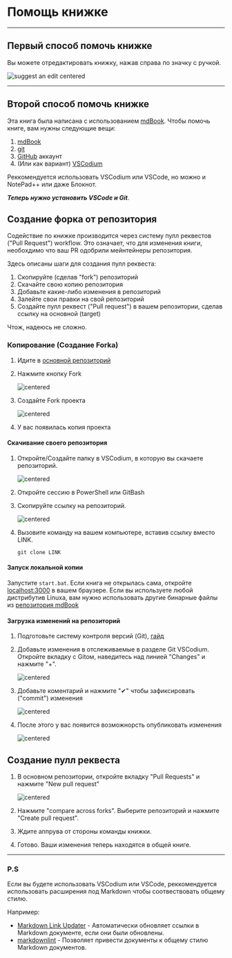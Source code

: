 # Помощь книжке

___

## Первый способ помочь книжке

Вы можете отредактировать книжку, нажав справа по значку с ручкой.

![suggest an edit centered](../images/suggest-an-edit.png)

___

## Второй способ помочь книжке

Эта книга была написана с использованием [mdBook](https://github.com/rust-lang/mdBook). Чтобы помочь книге, вам нужны следующие вещи:

1. [mdBook](https://github.com/rust-lang/mdBook)
2. [git](https://gitforwindows.org/)
3. [GitHub](https://github.com/) аккаунт
4. (Или как вариант) [VSCodium](https://vscodium.com/)

Реккомендуется использовать VSCodium или VSCode, но можно и NotePad++ или даже Блокнот.

*__Теперь нужно установить VSCode и Git__*.

## Создание форка от репозитория

Содействие по книжке производится через систему пулл реквестов ("Pull Request") workflow. Это означает, что для изменения книги, необохдимо что ваш PR одобрили мейнтейнеры репозитория.

Здесь описаны шаги для создания пулл реквеста:

1. Скопируйте (сделав "fork") репозиторий
2. Скачайте свою копию репозитория
3. Добавьте какие-либо изменения в репозиторий
4. Залейте свои правки на свой репозиторий
5. Создайте пулл реквест ("Pull request") в вашем репозитории, сделав ссылку на основной (target)

Чтож, надеюсь не сложно.

### Копирование (Создание Forkа)

1. Идите в [основной репозиторий](https://github.com/VadFonker-cyber/xrmpe_book)
2. Нажмите кнопку Fork

    ![centered](../images/fork.png)

3. Создайте Fork проекта

    ![centered](../images/create-fork.png)

4. У вас появилась копия проекта

#### Скачивание своего репозитория

1. Откройте/Создайте папку в VSCodium, в которую вы скачаете репозиторий.

    ![centered](../images/folder-download.png)

2. Откройте сессию в PowerShell или GitBash
3. Скопируйте ссылку на репозиторий.

    ![centered](../images/https-git.png)

4. Вызовите команду на вашем компьютере, вставив ссылку вместо LINK.

    ```git
    git clone LINK
    ```

#### Запуск локальной копии

Запустите `start.bat`. Если книга не открылась сама, откройте [localhost:3000](localhost:3000) в вашем браузере.
Если вы используете любой дистрибутив Linuxa, вам нужно использовать другие бинарные файлы из [репозитория mdBook](https://github.com/rust-lang/mdBook/releases)

#### Загрузка изменений на репозиторий

1. Подготовьте систему контроля версий (Git), [гайд](https://docs.github.com/ru/get-started/getting-started-with-git/set-up-git)

2. Добавьте изменения в отслеживаемые в разделе Git VSCodium. Откройте вкладку с Gitом, наведитесь над линией "Changes" и нажмите "+".

    ![centered](../images/git-add.png)

3. Добавьте коментарий и нажмите "✔" чтобы зафиксировать ("commit") изменения

    ![centered](../images/git-commit.png)

4. После этого у вас появится возможнорсть опубликовать изменения

    ![centered](../images/git-push.png)

## Создание пулл реквеста

1. В основном репозитории, откройте вкладку "Pull Requests" и нажмите "New pull request"

    ![centered](../images/github-pull-request.png)

2. Нажмите "compare across forks". Выберите репозиторий и нажмите "Create pull request".

3. Ждите аппрува от стороны команды книжки.

4. Готово. Ваши изменения теперь находятся в общей книге.

___

### P.S

Если вы будете использовать VSCodium или VSCode, реккомендуется использовать расширения под Markdown чтобы соотвествовать общему стилю.

Например:

- [Markdown Link Updater](https://open-vsx.org/extension/mathiassoeholm/markdown-link-updater) - Автоматически обновляет ссылки в Markdown документе, если они были обновлены.
- [markdownlint](https://open-vsx.org/extension/DavidAnson/vscode-markdownlint) - Позволяет привести документы к общему стилю Markdown документов.

